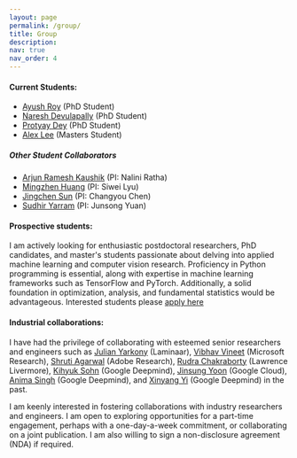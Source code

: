 ```yaml
---
layout: page
permalink: /group/
title: Group
description:
nav: true
nav_order: 4
---
```


#### Current Students:
  - [Ayush Roy](https://ayushroy2001.github.io/) (PhD Student)
  - [Naresh Devulapally](http://naresh-ub.github.io/) (PhD Student)
  - [Protyay Dey](https://protyayofficial.github.io/) (PhD Student)
  - [Alex Lee](https://www.linkedin.com/in/weiyang-alex-lee/) (Masters Student)

##### Other Student Collaborators
  - [Arjun Ramesh Kaushik](https://arjunrkaushik.myportfolio.com/) (PI: Nalini Ratha)
  - [Mingzhen Huang](https://mingzhenhuang.com/) (PI: Siwei Lyu)
  - [Jingchen Sun](https://jingchensun.github.io/) (PI: Changyou Chen)
  - [Sudhir Yarram](https://skrya.github.io/) (PI: Junsong Yuan)

#### Prospective students:
I am actively looking for enthusiastic postdoctoral researchers, PhD candidates, and master's students passionate about delving into applied machine learning and computer vision research. Proficiency in Python programming is essential, along with expertise in machine learning frameworks such as TensorFlow and PyTorch. Additionally, a solid foundation in optimization, analysis, and fundamental statistics would be advantageous. Interested students please [apply here](https://forms.gle/9jzFC42BKVRm7jxKA)

#### Industrial collaborations:
I have had the privilege of collaborating with esteemed senior researchers and engineers such as [Julian Yarkony](https://sites.google.com/site/julianyarkonymachinelearning/) (Laminaar), [Vibhav Vineet](https://vibhav-vineet.github.io/) (Microsoft Research), [Shruti Agarwal](https://agarwalshruti15.github.io/) (Adobe Research), [Rudra Chakraborty](https://rudra1988.github.io/) (Lawrence Livermore), [Kihyuk Sohn](https://sites.google.com/site/kihyuksml/) (Google Deepmind), [Jinsung Yoon](https://sites.google.com/view/jinsungyoon/) (Google Cloud), [Anima Singh](https://www.linkedin.com/in/anima-singh-b36ba62b/) (Google Deepmind), and [Xinyang Yi](https://scholar.google.com/citations?user=r0c4bz4AAAAJ&hl=en) (Google Deepmind) in the past.

I am keenly interested in fostering collaborations with industry researchers and engineers. I am open to exploring opportunities for a part-time engagement, perhaps with a one-day-a-week commitment, or collaborating on a joint publication. I am also willing to sign a non-disclosure agreement (NDA) if required.
